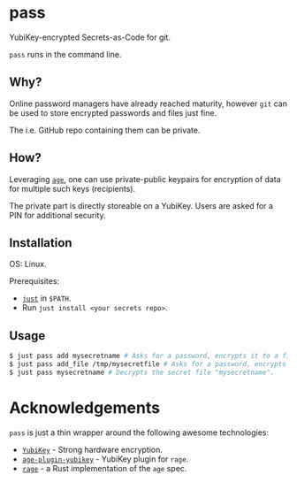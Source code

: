 # pass

YubiKey-encrypted Secrets-as-Code for git.

`pass` runs in the command line.

## Why?

Online password managers have already reached maturity, however `git` can be used to store encrypted passwords and files just fine.

The i.e. GitHub repo containing them can be private.

## How?
Leveraging [`age`](https://github.com/FiloSottile/age), one can use private-public keypairs for encryption of data for multiple such keys (recipients).

The private part is directly storeable on a YubiKey. Users are asked for a PIN for additional security.

## Installation

OS: Linux.

Prerequisites:
* [`just`](https://github.com/casey/just) in `$PATH`.
* Run `just install <your secrets repo>`.

## Usage

```bash
$ just pass add mysecretname # Asks for a password, encrypts it to a file "mysecretname" and commit+pushes it to the secrets repository.
$ just pass add_file /tmp/mysecretfile # Asks for a password, encrypts it to a file "mysecretfile" and commit+pushes it to the secrets repository.
$ just pass mysecretname # Decrypts the secret file "mysecretname".
```

# Acknowledgements

`pass` is just a thin wrapper around the following awesome technologies:

* [`YubiKey`](https://www.yubico.com/products/yubikey-5-overview/) - Strong hardware encryption.
* [`age-plugin-yubikey`](https://github.com/str4d/age-plugin-yubikey) - YubiKey plugin for `rage`.
* [`rage`](https://github.com/str4d/rage) - a Rust implementation of the `age` spec.

